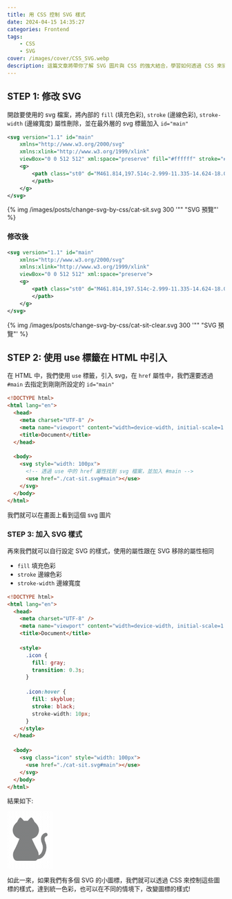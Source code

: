 ```yaml
---
title: 用 CSS 控制 SVG 樣式
date: 2024-04-15 14:35:27
categories: Frontend
tags:
    - CSS
    - SVG
cover: /images/cover/CSS_SVG.webp
description: 這篇文章將帶你了解 SVG 圖片與 CSS 的強大結合，學習如何透過 CSS 來操控 SVG 圖形的樣式，賦予你的網頁設計更多彈性和創意。
---
```


## STEP 1: 修改 SVG

開啟要使用的 svg 檔案，將內部的 `fill` (填充色彩), `stroke` (邊線色彩), `stroke-width` (邊線寬度) 屬性刪除，並在最外層的 svg 標籤加入 `id="main"`

```Xml
<svg version="1.1" id="main"
	xmlns="http://www.w3.org/2000/svg"
	xmlns:xlink="http://www.w3.org/1999/xlink"
	viewBox="0 0 512 512" xml:space="preserve" fill="#ffffff" stroke="#000000" stroke-width="20px">
	<g>
		<path class="st0" d="M461.814,197.514c-2.999-11.335-14.624-18.093-25.958-15.094c-1.866,0.553-13.477,3.649-26.042,14.341 c-6.234,5.349-12.633,12.751-17.361,22.454c-4.748,9.69-7.685,21.577-7.657,35.033c0.013,16.345,4.133,34.895,13.442,56.257 c6.282,14.403,9.144,29.697,9.144,44.846c0.062,25.627-8.438,50.756-21.121,68.283c-6.296,8.777-13.546,15.606-20.816,20.022 c-2.986,1.81-5.943,3.131-8.888,4.181l0.989-5.854c-0.055-17.03-4.05-34.84-13.021-50.528 c-28.356-49.643-66.223-134.741-66.223-134.741l-1.527-4.879c29.47-7.796,58.579-23.408,73.148-54.985 c38.931-84.344-41.08-142.73-41.08-142.73s-25.958-56.222-38.924-54.06c-12.978,2.164-41.094,38.931-41.094,38.931h-23.788h-23.788 c0,0-28.108-36.767-41.08-38.931c-12.979-2.163-38.924,54.06-38.924,54.06s-80.018,58.386-41.087,142.73 c13.822,29.953,40.741,45.572,68.634,53.748l-2.951,9.662c0,0-31.908,81.552-60.279,131.195C37.198,441.092,58.478,512,97.477,512 c29.47,0,79.14,0,101.692,0c7.292,0,11.763,0,11.763,0c22.544,0,72.222,0,101.691,0c12.654,0,23.38-7.547,31.204-19.324 c15.826-0.013,30.81-4.872,43.707-12.758c19.455-11.915,34.708-30.32,45.434-51.896c10.685-21.618,16.856-46.636,16.878-72.672 c0-20.484-3.885-41.619-12.682-61.813c-7.561-17.34-9.918-30.216-9.904-39.29c0.028-7.526,1.5-12.544,3.359-16.414 c1.417-2.889,3.124-5.17,4.983-7.091c2.771-2.868,5.964-4.879,8.349-6.054c1.182-0.595,2.135-0.968,2.674-1.162l0.449-0.152 l-0.007-0.028C458.179,220.189,464.779,208.724,461.814,197.514z">
		</path>
	</g>
</svg>
```

{% img /images/posts/change-svg-by-css/cat-sit.svg 300 '"" "SVG 預覽"' %}

### 修改後

```Xml
<svg version="1.1" id="main"
	xmlns="http://www.w3.org/2000/svg"
	xmlns:xlink="http://www.w3.org/1999/xlink"
	viewBox="0 0 512 512" xml:space="preserve">
	<g>
		<path class="st0" d="M461.814,197.514c-2.999-11.335-14.624-18.093-25.958-15.094c-1.866,0.553-13.477,3.649-26.042,14.341 c-6.234,5.349-12.633,12.751-17.361,22.454c-4.748,9.69-7.685,21.577-7.657,35.033c0.013,16.345,4.133,34.895,13.442,56.257 c6.282,14.403,9.144,29.697,9.144,44.846c0.062,25.627-8.438,50.756-21.121,68.283c-6.296,8.777-13.546,15.606-20.816,20.022 c-2.986,1.81-5.943,3.131-8.888,4.181l0.989-5.854c-0.055-17.03-4.05-34.84-13.021-50.528 c-28.356-49.643-66.223-134.741-66.223-134.741l-1.527-4.879c29.47-7.796,58.579-23.408,73.148-54.985 c38.931-84.344-41.08-142.73-41.08-142.73s-25.958-56.222-38.924-54.06c-12.978,2.164-41.094,38.931-41.094,38.931h-23.788h-23.788 c0,0-28.108-36.767-41.08-38.931c-12.979-2.163-38.924,54.06-38.924,54.06s-80.018,58.386-41.087,142.73 c13.822,29.953,40.741,45.572,68.634,53.748l-2.951,9.662c0,0-31.908,81.552-60.279,131.195C37.198,441.092,58.478,512,97.477,512 c29.47,0,79.14,0,101.692,0c7.292,0,11.763,0,11.763,0c22.544,0,72.222,0,101.691,0c12.654,0,23.38-7.547,31.204-19.324 c15.826-0.013,30.81-4.872,43.707-12.758c19.455-11.915,34.708-30.32,45.434-51.896c10.685-21.618,16.856-46.636,16.878-72.672 c0-20.484-3.885-41.619-12.682-61.813c-7.561-17.34-9.918-30.216-9.904-39.29c0.028-7.526,1.5-12.544,3.359-16.414 c1.417-2.889,3.124-5.17,4.983-7.091c2.771-2.868,5.964-4.879,8.349-6.054c1.182-0.595,2.135-0.968,2.674-1.162l0.449-0.152 l-0.007-0.028C458.179,220.189,464.779,208.724,461.814,197.514z">
		</path>
	</g>
</svg>
```

{% img /images/posts/change-svg-by-css/cat-sit-clear.svg 300 '"" "SVG 預覽"' %}

## STEP 2: 使用 use 標籤在 HTML 中引入

在 HTML 中，我們使用 `use` 標籤，引入 svg，在 `href` 屬性中，我們還要透過 `#main` 去指定到剛剛所設定的 `id="main"`

```HTML
<!DOCTYPE html>
<html lang="en">
  <head>
    <meta charset="UTF-8" />
    <meta name="viewport" content="width=device-width, initial-scale=1.0" />
    <title>Document</title>
  </head>

  <body>
    <svg style="width: 100px">
      <!-- 透過 use 中的 href 屬性找到 svg 檔案，並加入 #main -->
      <use href="./cat-sit.svg#main"></use>
    </svg>
  </body>
</html>
```

我們就可以在畫面上看到這個 svg 圖片

### STEP 3: 加入 SVG 樣式

再來我們就可以自行設定 SVG 的樣式，使用的屬性跟在 SVG 移除的屬性相同

- `fill` 填充色彩
- `stroke` 邊線色彩
- `stroke-width` 邊線寬度

```HTML
<!DOCTYPE html>
<html lang="en">
  <head>
    <meta charset="UTF-8" />
    <meta name="viewport" content="width=device-width, initial-scale=1.0" />
    <title>Document</title>

    <style>
      .icon {
        fill: gray;
        transition: 0.3s;
      }

      .icon:hover {
        fill: skyblue;
        stroke: black;
        stroke-width: 10px;
      }
    </style>
  </head>

  <body>
    <svg class="icon" style="width: 100px">
      <use href="./cat-sit.svg#main"></use>
    </svg>
  </body>
</html>
```

結果如下:

![cat-animate](/images/posts/change-svg-by-css/cat-animate.gif)

如此一來，如果我們有多個 SVG 的小圖標，我們就可以透過 CSS 來控制這些圖標的樣式，達到統一色彩，也可以在不同的情境下，改變圖標的樣式!